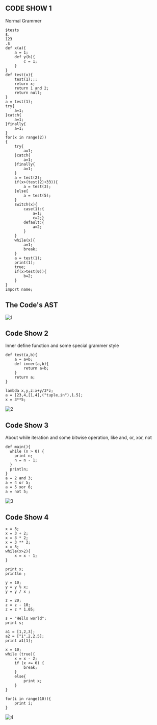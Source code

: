 ## CODE SHOW 1
Normal Grammer 
```
$tests
$.
123
.$
def x(a){
	a = 1;
	def y(b){
		c = 1;
	}
}
def test(x){
	test(1);;;
	return x;
	return 1 and 2;
	return null;
}
a = test(1);
try{
	a=1;
}catch{
	a=1;
}finally{
	a=1;
}
for(x in range(2))
{
	try{
		a=1;
	}catch{
		a=1;
	}finally{
		a=1;
	}
	a = test(2);
	if(x>(test(2)+33)){
		a = test(3);
	}else{
		a = test(5);
	}
	switch(x){
		case(1):{
			a=1;
			c=2;}
		default:{
			a=2;
		}	
	}
	while(x){
		a=1;
		break;
	}
	a = test(1);
	print(1);
	true;
	if(x>test(0)){
		b=2;
	}
}
import name;
```
## The Code's AST 

![1](Test_ScreenShot/1.png)


## Code Show 2
Inner define function and some special grammer style

```
def test(a,b){
	a = a+b;
	def inner(a,b){
		return a+b;
	}
	return a;
}

lambda x,y,z:x+y/3*z;
a = [23,4,[1,4],("tuple,in"),1.5];
x = 3**5;

```
![2](Test_ScreenShot/2.png)

## Code Show 3
About while iteration and some bitwise operation, like and, or, xor, not

```
def main(){
  while (n > 0) {
    print n;
    n = n - 1;
  }
  println;
}
a = 2 and 3;
a = 4 or 5;
a = 5 xor 6;
a = not 5;

```

![3](Test_ScreenShot/3.png)

## Code Show 4

```
x = 3;
x = 3 + 2;
x = 3 * 2;
x = 3 ** 2;
x = 5;
while(x>2){
	x = x - 1;
}

print x;
println ;

y = 10;
y = y % x;
y = y / x ;

z = 20;
z = z - 10;
z = z * 1.05;

s = "Hello world";
print s;

a1 = [1,2,3];
a2 = ["1",2,2.5];
print a1[1];

x = 10;
while (true){
	x = x - 2;
	if (x <= 0) {
		break;
	}
	else{
		print x;
	}
}

for(i in range(10)){
	print i;
}
```

![4](Test_ScreenShot/4.png)

